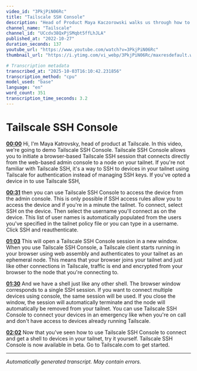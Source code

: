 ```yaml
---
video_id: "3PkjPiN06Rc"
title: "Tailscale SSH Console"
description: "Head of Product Maya Kaczorowski walks us through how to use Tailscale SSH Console. Tailscale SSH Console allows you to initiate a browser-based Tailscale SSH session that connects directly from the w..."
channel_name: "Tailscale"
channel_id: "UCcdv38QxPjSMqbt5ffLhJLA"
published_at: "2022-10-27"
duration_seconds: 137
youtube_url: "https://www.youtube.com/watch?v=3PkjPiN06Rc"
thumbnail_url: "https://i.ytimg.com/vi_webp/3PkjPiN06Rc/maxresdefault.webp"

# Transcription metadata
transcribed_at: "2025-10-03T16:10:42.231856"
transcription_method: "cpu"
model_used: "base"
language: "en"
word_count: 351
transcription_time_seconds: 3.2
---
```


# Tailscale SSH Console

**[00:00](https://youtube.com/watch?v=3PkjPiN06Rc&t=0s)** Hi, I'm Maya Katrovsky, head of product at Tailscale. In this video, we're going to demo Tailscale SSH Console. Tailscale SSH Console allows you to initiate a browser-based Tailscale SSH session that connects directly from the web-based admin console to a node on your tailnet. If you're not familiar with Tailscale SSH, it's a way to SSH to devices in your tailnet using Tailscale for authentication instead of managing SSH keys. If you've opted a device in to use Tailscale SSH,

**[00:31](https://youtube.com/watch?v=3PkjPiN06Rc&t=31s)** then you can use Tailscale SSH Console to access the device from the admin console. This is only possible if SSH access rules allow you to access the device and if you're in a minute the tailnet. To connect, select SSH on the device. Then select the username you'll connect as on the device. This list of user names is automatically populated from the users you've specified in the tailnet policy file or you can type in a username. Click SSH and reauthenticate.

**[01:03](https://youtube.com/watch?v=3PkjPiN06Rc&t=63s)** This will open a Tailscale SSH Console session in a new window. When you use Tailscale SSH Console, a Tailscale client starts running in your browser using web assembly and authenticates to your tailnet as an ephemeral node. This means that your browser joins your tailnet and just like other connections in Tailscale, traffic is end and encrypted from your browser to the node that you're connecting to.

**[01:30](https://youtube.com/watch?v=3PkjPiN06Rc&t=90s)** And we have a shell just like any other shell. The browser window corresponds to a single SSH session. If you want to connect multiple devices using console, the same session will be used. If you close the window, the session will automatically terminate and the node will automatically be removed from your tailnet. You can use Tailscale SSH Console to connect your devices in an emergency like when you're on call and don't have access to devices already running Tailscale.

**[02:02](https://youtube.com/watch?v=3PkjPiN06Rc&t=122s)** Now that you've seen how to use Tailscale SSH Console to connect and get a shell to devices in your tailnet, try it yourself. Tailscale SSH Console is now available in beta. Go to Tailscale.com to get started.

---

*Automatically generated transcript. May contain errors.*
